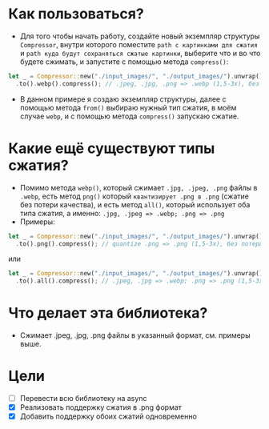# Как пользоваться?
- Для того чтобы начать работу, создайте новый экземпляр структуры `Compressor`, внутри которого поместите `path с картинками для сжатия` и `path куда будут сохраняться сжатые картинки`, выберите что и во что будете сжимать, и запустите с помощью метода `compress()`:
```rust
let _ = Compressor::new("./input_images/", "./output_images/").unwrap()
  .to().webp().compress(); // .jpeg, .jpg, .png => .webp (1,5-3x), без потери качества
```
- В данном примере я создаю экземпляр структуры, далее с помощью метода `from()` выбираю нужный тип сжатия, в моём случае `webp`, и с помощью метода `compress()` запускаю сжатие.

# Какие ещё существуют типы сжатия?
- Помимо метода `webp()`, который сжимает `.jpg, .jpeg, .png` файлы в `.webp`, есть метод `png()` который `квантизирует .png в .png` (сжатие без потери качества), и есть метод `all()`, который использует оба типа сжатия, а именно: `.jpg, .jpeg => .webp; .png => .png`
- Примеры:
```rust
let _ = Compressor::new("./input_images/", "./output_images/").unwrap()
  .to().png().compress(); // quantize .png => .png (1,5-3x), без потери качества
```
или
```rust
let _ = Compressor::new("./input_images/", "./output_images/").unwrap()
  .to().all().compress(); // .jpeg, .jpg => .webp; .png => .png (1,5-3x), без потери качества
```

# Что делает эта библиотека?
- Сжимает .jpeg, .jpg, .png файлы в указанный формат, см. примеры выше.

# Цели
- [ ] Перевести всю библиотеку на async
- [x] Реализовать поддержку сжатия в .png формат
- [x] Добавить поддержку обоих сжатий одновременно
